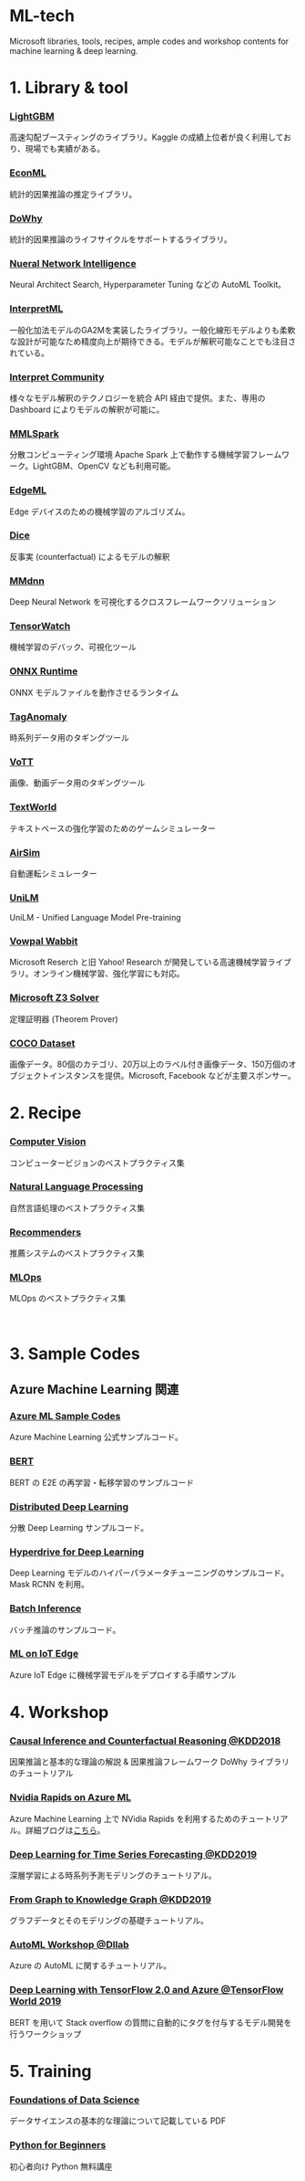 # ML-tech

Microsoft libraries, tools, recipes, ample codes and workshop contents for machine learning & deep learning.


# 1. Library & tool
### [LightGBM](https://github.com/microsoft/LightGBM)

高速勾配ブースティングのライブラリ。Kaggle の成績上位者が良く利用しており、現場でも実績がある。

### [EconML](https://github.com/microsoft/EconML)

統計的因果推論の推定ライブラリ。

### [DoWhy](https://github.com/microsoft/dowhy)

統計的因果推論のライフサイクルをサポートするライブラリ。


### [Nueral Network Intelligence](https://github.com/microsoft/nni)

Neural Architect Search, Hyperparameter Tuning などの AutoML Toolkit。

### [InterpretML](https://github.com/interpretml/interpret)

一般化加法モデルのGA2Mを実装したライブラリ。一般化線形モデルよりも柔軟な設計が可能なため精度向上が期待できる。モデルが解釈可能なことでも注目されている。

### [Interpret Community](https://github.com/interpretml/interpret-community)

様々なモデル解釈のテクノロジーを統合 API 経由で提供。また、専用の Dashboard によりモデルの解釈が可能に。

### [MMLSpark](https://github.com/Azure/mmlspark)

分散コンピューティング環境 Apache Spark 上で動作する機械学習フレームワーク。LightGBM、OpenCV なども利用可能。

### [EdgeML](https://github.com/microsoft/EdgeML)
Edge デバイスのための機械学習のアルゴリズム。

### [Dice](https://github.com/microsoft/DiCE)
反事実 (counterfactual) によるモデルの解釈

### [MMdnn](https://github.com/microsoft/MMdnn)

Deep Neural Network を可視化するクロスフレームワークソリューション

### [TensorWatch](https://github.com/microsoft/tensorwatch)

機械学習のデバック、可視化ツール

### [ONNX Runtime](https://github.com/microsoft/onnxruntime)

ONNX モデルファイルを動作させるランタイム

### [TagAnomaly](https://github.com/microsoft/TagAnomaly)

時系列データ用のタギングツール

### [VoTT](https://github.com/microsoft/VoTT)

画像、動画データ用のタギングツール


### [TextWorld](https://github.com/microsoft/TextWorld)

テキストベースの強化学習のためのゲームシミュレーター

### [AirSim](https://github.com/microsoft/AirSim)

自動運転シミュレーター

### [UniLM](https://github.com/microsoft/unilm)
UniLM - Unified Language Model Pre-training

### [Vowpal Wabbit](https://vowpalwabbit.org/)

Microsoft Reserch と旧 Yahoo! Research が開発している高速機械学習ライブラリ。オンライン機械学習、強化学習にも対応。

### [Microsoft Z3 Solver](https://github.com/Z3Prover/z3)
定理証明器 (Theorem Prover)

### [COCO Dataset](http://cocodataset.org/#home)
画像データ。80個のカテゴリ、20万以上のラベル付き画像データ、150万個のオブジェクトインスタンスを提供。Microsoft, Facebook などが主要スポンサー。

# 2. Recipe
### [Computer Vision](https://github.com/microsoft/computervision-recipes)

コンピュータービジョンのベストプラクティス集

### [Natural Language Processing](https://github.com/microsoft/nlp-recipes)

自然言語処理のベストプラクティス集

### [Recommenders](https://github.com/microsoft/recommenders)

推薦システムのベストプラクティス集

### [MLOps](https://github.com/microsoft/MLOps)

MLOps のベストプラクティス集

<br>

# 3. Sample Codes
## Azure Machine Learning 関連

### [Azure ML Sample Codes](https://github.com/microsoft/MachineLearningNotebooks)
Azure Machine Learning 公式サンプルコード。

### [BERT](https://github.com/microsoft/AzureML-BERT)

BERT の E2E の再学習・転移学習のサンプルコード

### [Distributed Deep Learning](https://github.com/microsoft/DistributedDeepLearning)

分散 Deep Learning サンプルコード。

### [Hyperdrive for Deep Learning](https://github.com/microsoft/HyperdriveDeepLearning)

Deep Learning モデルのハイパーパラメータチューニングのサンプルコード。Mask RCNN を利用。

### [Batch Inference](https://github.com/microsoft/Batch-Scoring-Deep-Learning-Models-With-AML)

バッチ推論のサンプルコード。

### [ML on IoT Edge](https://github.com/microsoft/deploy-MLmodels-on-iotedge)

Azure IoT Edge に機械学習モデルをデプロイする手順サンプル


# 4. Workshop

### [Causal Inference and Counterfactual Reasoning @KDD2018](https://causalinference.gitlab.io/kdd-tutorial/)

因果推論と基本的な理論の解説 & 因果推論フレームワーク DoWhy ライブラリのチュートリアル

### [Nvidia Rapids on Azure ML](https://github.com/rapidsai/notebooks-contrib/tree/branch-0.12/conference_notebooks/KDD_2019)

Azure Machine Learning 上で NVidia Rapids を利用するためのチュートリアル。詳細ブログは[こちら](https://medium.com/rapids-ai/rapids-on-microsoft-azure-machine-learning-b51d5d5fde2b)。

### [Deep Learning for Time Series Forecasting @KDD2019](https://github.com/Azure/DeepLearningForTimeSeriesForecasting)

深層学習による時系列予測モデリングのチュートリアル。

### [From Graph to Knowledge Graph @KDD2019](https://github.com/graph-knowledgegraph/KDD2019-HandsOn-Tutorial)

グラフデータとそのモデリングの基礎チュートリアル。

### [AutoML Workshop @Dllab](https://github.com/konabuta/Automated-ML-Workshop)

Azure の AutoML に関するチュートリアル。

### [Deep Learning with TensorFlow 2.0 and Azure @TensorFlow World 2019 ](https://github.com/microsoft/bert-stack-overflow)
BERT を用いて Stack overflow の質問に自動的にタグを付与するモデル開発を行うワークショップ


# 5. Training

### [Foundations of Data Science](https://www.cs.cornell.edu/jeh/book.pdf)
データサイエンスの基本的な理論について記載している PDF

### [Python for Beginners](https://www.youtube.com/playlist?list=PLlrxD0HtieHhS8VzuMCfQD4uJ9yne1mE6)
初心者向け Python 無料講座